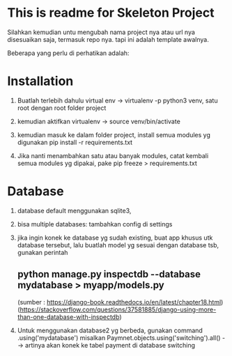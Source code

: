 # This is readme for Skeleton Project

Silahkan kemudian untu mengubah nama project nya atau url nya disesuaikan saja, termasuk repo nya.
tapi ini adalah template awalnya.

Beberapa yang perlu di perhatikan adalah:

# Installation
1. Buatlah terlebih dahulu virtual env  -> virtualenv -p python3 venv, satu root dengan root folder project
2. kemudian aktifkan virtualenv -> source venv/bin/activate
3. kemudian masuk ke dalam folder project, install semua modules yg digunakan
   pip install -r requirements.txt

4. Jika nanti menambahkan satu atau banyak modules, catat kembali semua modules yg dipakai, pake
   pip freeze > requirements.txt

# Database
1. database default menggunakan sqlite3,
2. bisa multiple databases: tambahkan config di settings
3. jika ingin konek ke database yg sudah existing, buat app khusus utk database tersebut,
   lalu buatlah model yg sesuai dengan database tsb, gunakan perintah

   ## python manage.py inspectdb --database mydatabase > myapp/models.py

   (sumber : https://django-book.readthedocs.io/en/latest/chapter18.html)
   (https://stackoverflow.com/questions/37581885/django-using-more-than-one-database-with-inspectdb)

4. Untuk menggunakan database2 yg berbeda, gunakan command .using('mydatabase')
  misalkan Paymnet.objects.using('switching').all() --> artinya akan konek ke tabel payment di database switching
